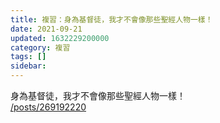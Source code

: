 ```yaml
---
title: 複習：身為基督徒，我才不會像那些聖經人物一樣！
date: 2021-09-21
updated: 1632229200000
category: 複習
tags: []
sidebar: 
---
```


<p>身為基督徒，我才不會像那些聖經人物一樣！<br/>
<a href="/posts/269192220" target="_blank">/posts/269192220</a></p>
<p> </p>

